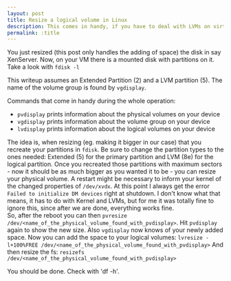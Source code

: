 ```yaml
---
layout: post
title: Resize a logical volume in Linux
description: This comes in handy, if you have to deal with LVMs on virtual machines.
permalink: :title
---
```


You just resized (this post only handles the adding of space) the disk in say XenServer. Now, on your VM there is a mounted disk with partitions on it.
Take a look with `fdisk -l`

This writeup assumes an Extended Partition (2) and a LVM partition (5). The name of the volume group is found by `vgdisplay`.

Commands that come in handy during the whole operation:
  * `pvdisplay` prints information about the physical volumes on your device
  * `vgdisplay` prints information about the volume group on your device
  * `lvdisplay` prints information about the logical volumes on your device

The idea is, when resizing (eg. making it bigger in our case) that you recreate your partitions in `fdisk`. Be sure to change the partition types to the ones needed: Extended (5) for the primary partition and LVM (8e) for the logical partition. Once you recreated those partitions with maximum sectors - now it should be as much bigger as you wanted it to be - you can resize your physical volume. A restart might be necessary to inform your kernel of the changed properties of `/dev/xvdx`. At this point I always get the error `Failed to initialize DM devices` right at shutdown. I don't know what that means, it has to do with Kernel and LVMs, but for me it was totally fine to ignore this, since after we are done, everything works fine.  
So, after the reboot you can then `pvresize /dev/<name_of_the_physical_volume_found_with_pvdisplay>`.
Hit `pvdisplay` again to show the new size. Also `vgdisplay` now knows of your newly added space.
Now you can add the space to your logical volumes:
`lvresize -l+100%FREE /dev/<name_of_the_physical_volume_found_with_pvdisplay>`
And then resize the fs: `resizefs /dev/<name_of_the_physical_volume_found_with_pvdisplay>`

You should be done. Check with 'df -h'.
